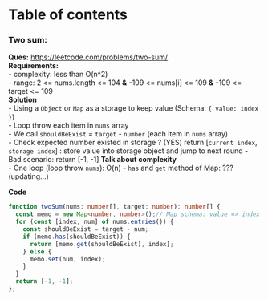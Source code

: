 # Table of contents


### Two sum:
  **Ques:** https://leetcode.com/problems/two-sum/  
  **Requirements:**  
    - complexity: less than O(n^2)  
    - range:  2 <= nums.length <= 104  **&** -109 <= nums[i] <= 109 **&** -109 <= target <= 109  
  **Solution**  
      - Using a `Object` or `Map` as a storage to keep value (Schema: ```{ value: index }```)  
      - Loop throw each item in `nums` array  
      - We call `shouldBeExist` = `target` - `number` (each item in `nums` array)  
      - Check expected number existed in storage ? (YES) return [`current index`, `storage index`] : store value into storage object and jump to next round
      - Bad scenario: return [-1, -1]
  **Talk about complexity**  
    - One loop (loop throw `nums`): O(n)
    - `has` and `get` method of Map: ??? (updating...)
    
  **Code**
  ```ts
  function twoSum(nums: number[], target: number): number[] {
    const memo = new Map<number, number>();// Map schema: value => index
    for (const [index, num] of nums.entries()) {
      const shouldBeExist = target - num;
      if (memo.has(shouldBeExist)) {
        return [memo.get(shouldBeExist), index];
      } else {
        memo.set(num, index);
      }
    }
    return [-1, -1];
  };
  ```
